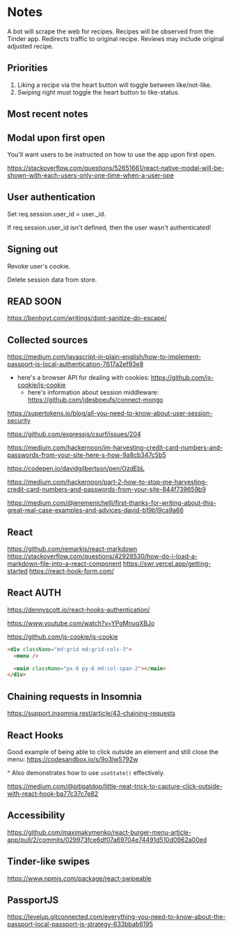 # Notes

A bot will scrape the web for recipes.
Recipes will be observed from the Tinder app.
Redirects traffic to original recipe.
Reviews may include original adjusted recipe.

## Priorities

1. Liking a recipe via the heart button will toggle between like/not-like.
2. Swiping right must toggle the heart button to like-status.

## Most recent notes

## Modal upon first open

You'll want users to be instructed on how to use the app upon first open.

https://stackoverflow.com/questions/52651661/react-native-modal-will-be-shown-with-each-users-only-one-time-when-a-user-ope

## User authentication

Set req.session.user_id = user.\_id.

If req.session.user_id isn't defined, then the user wasn't authenticated!

## Signing out

Revoke user's cookie.

Delete session data from store.

## READ SOON

https://benhoyt.com/writings/dont-sanitize-do-escape/

## Collected sources

https://medium.com/javascript-in-plain-english/how-to-implement-passport-js-local-authentication-7617a2ef93e8

- here's a browser API for dealing with cookies: https://github.com/js-cookie/js-cookie
  - here's information about session middleware: https://github.com/jdesboeufs/connect-mongo

https://supertokens.io/blog/all-you-need-to-know-about-user-session-security

https://github.com/expressjs/csurf/issues/204

https://medium.com/hackernoon/im-harvesting-credit-card-numbers-and-passwords-from-your-site-here-s-how-9a8cb347c5b5

https://codepen.io/davidgilbertson/pen/OzdEbL

https://medium.com/hackernoon/part-2-how-to-stop-me-harvesting-credit-card-numbers-and-passwords-from-your-site-844f739659b9

https://medium.com/@jeremenichelli/first-thanks-for-writing-about-this-great-real-case-examples-and-advices-david-b19b19ca9a66

## React

https://github.com/remarkjs/react-markdown
https://stackoverflow.com/questions/42928530/how-do-i-load-a-markdown-file-into-a-react-component
https://swr.vercel.app/getting-started
https://react-hook-form.com/

## React AUTH

https://dennyscott.io/react-hooks-authentication/

https://www.youtube.com/watch?v=YPgMnugXBJo

https://github.com/js-cookie/js-cookie

```html
<div className="md:grid md:grid-cols-3">
  <menu />

  <main className="px-6 py-6 md:col-span-2"></main>
</div>
```

## Chaining requests in Insomnia

https://support.insomnia.rest/article/43-chaining-requests

## React Hooks

Good example of being able to click outside an element and still close the menu:
https://codesandbox.io/s/9o3lw5792w

^ Also demonstrates how to use `useState()` effectively.

https://medium.com/@pitipatdop/little-neat-trick-to-capture-click-outside-with-react-hook-ba77c37c7e82

## Accessibility

https://github.com/maximakymenko/react-burger-menu-article-app/pull/2/commits/029973fce6df07a69704e74491d510d0962a00ed

## Tinder-like swipes

https://www.npmjs.com/package/react-swipeable

## PassportJS

https://levelup.gitconnected.com/everything-you-need-to-know-about-the-passport-local-passport-js-strategy-633bbab6195
